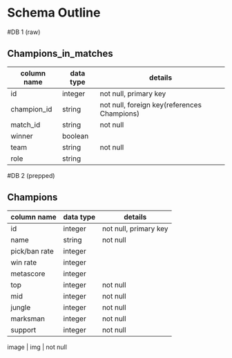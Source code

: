 # Schema Outline


#DB 1 (raw)

## Champions_in_matches
column name | data type | details
------------|-----------|-----------------------
id          | integer   | not null, primary key
champion_id | string    | not null, foreign key(references Champions)
match_id    | string    | not null
winner      | boolean   |
team        | string    | not null
role        | string    |

#DB 2 (prepped)

## Champions
column name      | data type | details
-----------------|-----------|-----------------------
id               | integer   | not null, primary key
name             | string    | not null
pick/ban rate    | integer   |
win rate         | integer   |
metascore        | integer   |
top              | integer   | not null
mid              | integer   | not null
jungle           | integer   | not null
marksman         | integer   | not null
support          | integer   | not null

image            | img       | not null
